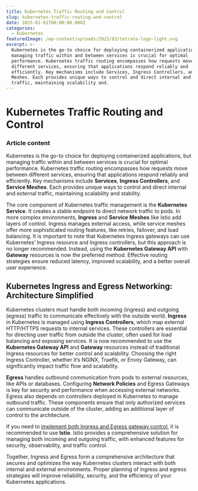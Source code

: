 ```yaml
---
title: Kubernetes Traffic Routing and Control
slug: kubernetes-traffic-routing-and-control
date: 2025-01-01T00:00:00.000Z
categories:
  - Kubernetes
featuredImage: /wp-content/uploads/2023/03/tetrate-logo-light.svg
excerpt: >-
  Kubernetes is the go-to choice for deploying containerized applications, but
  managing traffic within and between services is crucial for optimal
  performance. Kubernetes traffic routing encompasses how requests move between
  different services, ensuring that applications respond reliably and
  efficiently. Key mechanisms include Services, Ingress Controllers, and Service
  Meshes. Each provides unique ways to control and direct internal and external
  traffic, maintaining scalability and.
---
```

# Kubernetes Traffic Routing and Control

### Article content

Kubernetes is the go-to choice for deploying containerized applications, but managing traffic within and between services is crucial for optimal performance. Kubernetes traffic routing encompasses how requests move between different services, ensuring that applications respond reliably and efficiently. Key mechanisms include **Services**, **Ingress Controllers**, and **Service Meshes**. Each provides unique ways to control and direct internal and external traffic, maintaining scalability and stability.

The core component of Kubernetes traffic management is the **Kubernetes Service**. It creates a stable endpoint to direct network traffic to pods. In more complex environments, **Ingress** and **Service Meshes** like Istio add layers of control. Ingress manages external access, while service meshes offer more sophisticated routing features, like retries, failover, and load balancing. It is important to note that Kubernetes Ingress gateways can use Kubernetes’ Ingress resource and Ingress controllers, but this approach is no longer recommended. Instead, using the **Kubernetes Gateway API** with **Gateway** resources is now the preferred method. Effective routing strategies ensure reduced latency, improved scalability, and a better overall user experience.

## Kubernetes Ingress and Egress Networking: Architecture Simplified

Kubernetes clusters must handle both incoming (ingress) and outgoing (egress) traffic to communicate effectively with the outside world. **Ingress** in Kubernetes is managed using **Ingress Controllers**, which map external HTTP/HTTPS requests to internal services. These controllers are essential for directing user traffic from outside the cluster, often used for load balancing and exposing services. It is now recommended to use the **Kubernetes Gateway API** and **Gateway** resources instead of traditional Ingress resources for better control and scalability. Choosing the right Ingress Controller, whether it’s NGINX, Traefik, or Envoy Gateway, can significantly impact traffic flow and scalability.

**Egress** handles outbound communication from pods to external resources, like APIs or databases. Configuring **Network Policies** and Egress Gateways is key for security and performance when accessing external networks. Egress also depends on controllers deployed in Kubernetes to manage outbound traffic. These components ensure that only authorized services can communicate outside of the cluster, adding an additional layer of control to the architecture.

If you need to [implement both Ingress and Egress gateway control](/learn/ingress-and-egress-architecture/), it is recommended to use **Istio**. Istio provides a comprehensive solution for managing both incoming and outgoing traffic, with enhanced features for security, observability, and traffic control.

Together, Ingress and Egress form a comprehensive architecture that secures and optimizes the way Kubernetes clusters interact with both internal and external environments. Proper planning of ingress and egress strategies will improve reliability, security, and the efficiency of your Kubernetes applications.
